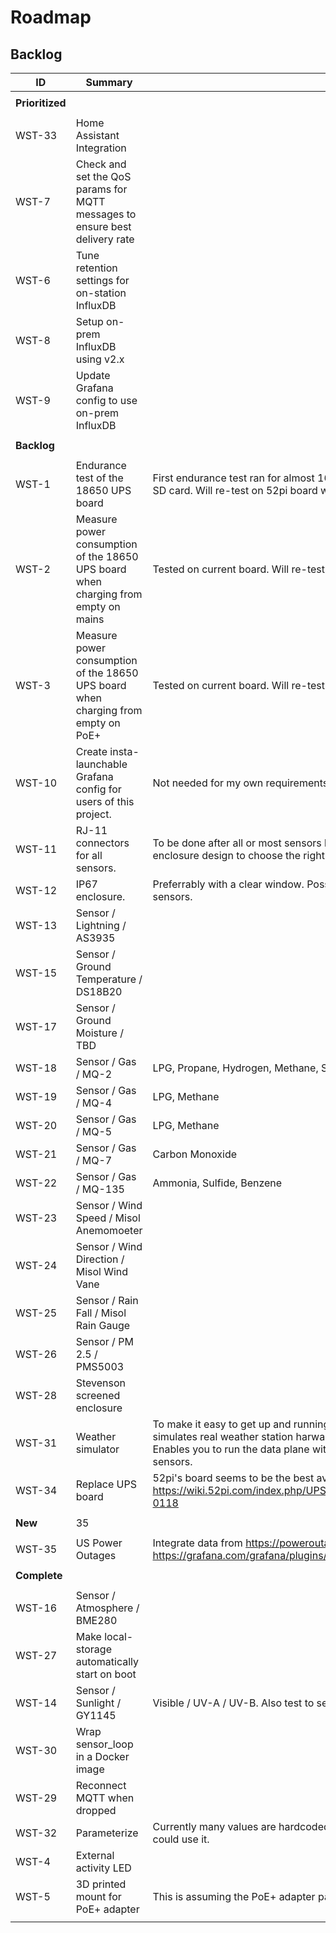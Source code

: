 # Roadmap

## Backlog

| ID              | Summary                                                      | Notes                                                        | Status      | LU         |
| --------------- | ------------------------------------------------------------ | ------------------------------------------------------------ | ----------- | ---------- |
|                 |                                                              |                                                              |             |            |
| **Prioritized** |                                                              |                                                              |             |            |
|                 |                                                              |                                                              |             |            |
| WST-33          | Home Assistant Integration                                   |                                                              | In Progress | 2021-06-02 |
| WST-7           | Check and set the QoS params for MQTT messages to ensure best delivery rate |                                                              |             |            |
| WST-6           | Tune retention settings for on-station InfluxDB              |                                                              |             |            |
| WST-8           | Setup on-prem InfluxDB using v2.x                            |                                                              | In Progress | 2021-06-01 |
| WST-9           | Update Grafana config to use on-prem InfluxDB                |                                                              | In Progress | 2021-06-02 |
|                 |                                                              |                                                              |             |            |
| **Backlog**     |                                                              |                                                              |             |            |
|                 |                                                              |                                                              |             |            |
| WST-1           | Endurance test of the 18650 UPS board                        | First endurance test ran for almost 16 hours - this was while SSD was out of action so was using SD card.  Will re-test on 52pi board when it arrives. | In Progress | 2021-05-30 |
| WST-2           | Measure power consumption of the 18650 UPS board when charging from empty on mains | Tested on current board.  Will re-test on 52pi board when it arrives. | In Progress | 2021-06-02 |
| WST-3           | Measure power consumption of the 18650 UPS board when charging from empty on PoE+ | Tested on current board.  Will re-test on 52pi board when it arrives. | In Progress | 2021-06-02 |
| WST-10          | Create insta-launchable Grafana config for users of this project. | Not needed for my own requirements as I already have a full Prometheus / Grafana stack. |             |            |
| WST-11          | RJ-11 connectors for all sensors.                            | To be done after all or most sensors have been prototyped.  Also need to consider the physical enclosure design to choose the right length for RJ-11 cables. |             |            |
| WST-12          | IP67 enclosure.                                              | Preferrably with a clear window.  Possibly with a 3D printed add-on shroud underneath to mount sensors. |             |            |
| WST-13          | Sensor / Lightning / AS3935                                  |                                                              |             |            |
| WST-15          | Sensor / Ground Temperature / DS18B20                        |                                                              |             |            |
| WST-17          | Sensor / Ground Moisture / TBD                               |                                                              |             |            |
| WST-18          | Sensor / Gas / MQ-2                                          | LPG, Propane, Hydrogen, Methane, Smoke.  [How it works](https://lastminuteengineers.com/mq2-gas-senser-arduino-tutorial/) |             |            |
| WST-19          | Sensor / Gas / MQ-4                                          | LPG, Methane                                                 |             |            |
| WST-20          | Sensor / Gas / MQ-5                                          | LPG, Methane                                                 |             |            |
| WST-21          | Sensor / Gas / MQ-7                                          | Carbon Monoxide                                              |             |            |
| WST-22          | Sensor / Gas / MQ-135                                        | Ammonia, Sulfide, Benzene                                    |             |            |
| WST-23          | Sensor / Wind Speed / Misol Anemomoeter                      |                                                              |             |            |
| WST-24          | Sensor / Wind Direction / Misol Wind Vane                    |                                                              |             |            |
| WST-25          | Sensor / Rain Fall / Misol Rain Gauge                        |                                                              |             |            |
| WST-26          | Sensor / PM 2.5 / PMS5003                                    |                                                              |             |            |
| WST-28          | Stevenson screened enclosure                                 |                                                              |             |            |
| WST-31          | Weather simulator                                            | To make it easy to get up and running for new users of this stack - a containerized script that simulates real weather station harware by publishing generated values to the MQTT topics.  Enables you to run the data plane with no hardware to see it working before you start adding sensors. |             |            |
| WST-34          | Replace UPS board                                            | 52pi's board seems to be the best available: https://wiki.52pi.com/index.php/UPS_(With_RTC_%26_Coulometer)_For_Raspberry_Pi_SKU:_EP-0118 |             |            |
|                 |                                                              |                                                              |             |            |
| **New**         | 35                                                           |                                                              |             |            |
|                 |                                                              |                                                              |             |            |
| WST-35          | US Power Outages                                             | Integrate data from https://poweroutage.us/ possibly using https://grafana.com/grafana/plugins/grafana-worldmap-panel/ |             |            |
|                 |                                                              |                                                              |             |            |
| **Complete**    |                                                              |                                                              |             |            |
|                 |                                                              |                                                              |             |            |
| WST-16          | Sensor / Atmosphere / BME280                                 |                                                              | Complete    | 2021-05-23 |
| WST-27          | Make local-storage automatically start on boot               |                                                              | Complete    | 2021-05-26 |
| WST-14          | Sensor / Sunlight / GY1145                                   | Visible / UV-A / UV-B.  Also test to see how much, if any, of the UV-C spectrum it can see. | Complete    | 2021-05-26 |
| WST-30          | Wrap sensor_loop in a Docker image                           |                                                              | Complete    | 2021-05-30 |
| WST-29          | Reconnect MQTT when dropped                                  |                                                              | Complete    | 2021-06-01 |
| WST-32          | Parameterize                                                 | Currently many values are hardcoded for my environment.  Need to parameterize so that others could use it. | Complete    | 2021-06-01 |
| WST-4           | External activity LED                                        |                                                              | Complete    | 2021-05-29 |
| WST-5           | 3D printed mount for PoE+ adapter                            | This is assuming the PoE+ adapter passes the power consumption tests | Complete    | 2021-05-28 |
|                 |                                                              |                                                              |             |            |

